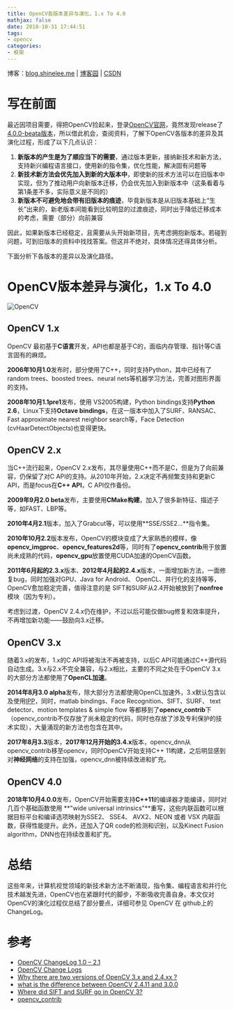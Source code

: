 ```yaml
---
title: OpenCV各版本差异与演化，1.x To 4.0
mathjax: false
date: 2018-10-31 17:44:51
tags:
- opencv
categories:
- 框架
---
```


博客：[blog.shinelee.me](https://blog.shinelee.me/) | [博客园](https://www.cnblogs.com/shine-lee/) | [CSDN](https://blog.csdn.net/blogshinelee)

# 写在前面

最近因项目需要，得把OpenCV捡起来，登录[OpenCV官网](https://opencv.org/)，竟然发现release了[4.0.0-beata版本](https://opencv.org/releases.html)，所以借此机会，查阅资料，了解下OpenCV各版本的差异及其演化过程，形成了以下几点认识：
1. **新版本的产生是为了顺应当下的需要**，通过版本更新，接纳新技术和新方法，支持新兴编程语言接口，使用新的指令集，优化性能，解决固有问题等
2. **新技术新方法会优先加入到新的大版本中**，即使新的技术方法可以在旧版本中实现，但为了推动用户向新版本迁移，仍会优先加入到新版本中（这条看着与第1条差不多，实际意义是不同的）
3. **新版本不可避免地会带有旧版本的痕迹**，毕竟新版本是从旧版本基础上“生长”出来的，新老版本间能看到比较明显的过渡痕迹，同时出于降低迁移成本的考虑，需要（部分）向前兼容

因此，如果新版本已经稳定，且需要从头开始新项目，先考虑拥抱新版本。若碰到问题，可到旧版本的资料中找找答案。但这并不绝对，具体情况还得具体分析。

下面分析下各版本的差异以及演化路径。

# OpenCV版本差异与演化，1.x To 4.0
![OpenCV](http://p48vt5kn0.bkt.clouddn.com/blog/181031/jeKL615IC9.jpg?imageslim)

## OpenCV 1.x

OpenCV 最初基于**C语言**开发，API也都是基于C的，面临内存管理、指针等C语言固有的麻烦。

**2006年10月1.0**发布时，部分使用了C++，同时支持Python，其中已经有了random trees、boosted trees、neural nets等机器学习方法，完善对图形界面的支持。

**2008年10月1.1pre1**发布，使用 VS2005构建，Python bindings支持**Python 2.6**，Linux下支持**Octave bindings**，在这一版本中加入了SURF、RANSAC、Fast approximate nearest neighbor search等，Face Detection (cvHaarDetectObjects)也变得更快。

## OpenCV 2.x

当C++流行起来，OpenCV 2.x发布，其尽量使用C++而不是C，但是为了向前兼容，仍保留了对C API的支持。从2010年开始，2.x决定不再频繁支持和更新C API，而是focus在**C++ API**，C API仅作备份。

**2009年9月2.0 beta**发布，主要使用**CMake构建**，加入了很多新特征、描述子等，如FAST、LBP等。

**2010年4月2.1**版本，加入了Grabcut等，可以使用**SSE/SSE2…**指令集。

**2010年10月2.2**版本发布，OpenCV的模块变成了大家熟悉的模样，像**opencv_imgproc**、**opencv_features2d**等，同时有了**opencv_contrib**用于放置尚未成熟的代码，**opencv_gpu**放置使用CUDA加速的OpenCV函数。

**2011年6月起的2.3.x**版本、**2012年4月起的2.4.x**版本，一面增加新方法，一面修复bug，同时加强对GPU、Java  for Android、 OpenCL、并行化的支持等等，OpenCV愈加稳定完善，值得注意的是 SIFT和SURF从2.4开始被放到了**nonfree** 模块（因为专利）。

考虑到过渡，OpenCV 2.4.x仍在维护，不过以后可能仅做bug修复和效率提升，不再增加新功能——鼓励向3.x迁移。

## OpenCV 3.x

随着3.x的发布，1.x的C API将被淘汰不再被支持，以后C API可能通过C++源代码自动生成。3.x与2.x不完全兼容，与2.x相比，主要的不同之处在于OpenCV 3.x 的大部分方法都使用了**OpenCL加速**。

**2014年8月3.0 alpha**发布，除大部分方法都使用OpenCL加速外，3.x默认包含以及使用[IPP](https://wiki2.org/en/Integrated_Performance_Primitives)，同时，matlab bindings、Face Recognition、SIFT、SURF、 text detector、motion templates & simple flow 等都移到了**opencv_contrib**下（opencv_contrib不仅存放了尚未稳定的代码，同时也存放了涉及专利保护的技术实现），大量涌现的新方法也包含在其中。

**2017年8月3.3**版本，**2017年12月开始的3.4.x**版本，opencv_dnn从opencv_contrib移至opencv，同时OpenCV开始支持C++ 11构建，之后明显感到对**神经网络**的支持在加强，opencv_dnn被持续改进和扩充。

## OpenCV 4.0

**2018年10月4.0.0**发布，OpenCV开始需要支持**C++11**的编译器才能编译，同时对几百个基础函数使用 **"wide universal intrinsics"**重写，这些内联函数可以根据目标平台和编译选项映射为SSE2、 SSE4、 AVX2、NEON 或者 VSX 内联函数，获得性能提升。此外，还加入了QR code的检测和识别，以及Kinect Fusion algorithm，DNN也在持续改善和扩充。

# 总结
这些年来，计算机视觉领域的新技术新方法不断涌现，指令集、编程语言和并行化技术越发先进，OpenCV也在紧跟时代的脚步，不断吸收完善自身。本文仅对OpenCV的演化过程仅总结了部分要点，详细可参见 OpenCV 在 github上的ChangeLog。

# 参考
- [OpenCV ChangeLog 1.0 – 2.1](https://github.com/opencv/opencv/wiki/ChangeLog_v10-v21)
- [OpenCV Change Logs](https://github.com/opencv/opencv/wiki/ChangeLog)
- [Why there are two versions of OpenCV 3.x and 2.4.xx ?](http://answers.opencv.org/question/92583/why-there-are-two-versions-of-opencv-3x-and-24xx/)
- [what is the difference between OpenCV 2.4.11 and 3.0.0](https://stackoverflow.com/questions/29579801/what-is-the-difference-between-opencv-2-4-11-and-3-0-0)
- [Where did SIFT and SURF go in OpenCV 3?](https://www.pyimagesearch.com/2015/07/16/where-did-sift-and-surf-go-in-opencv-3/)
- [opencv_contrib](https://github.com/opencv/opencv_contrib)


